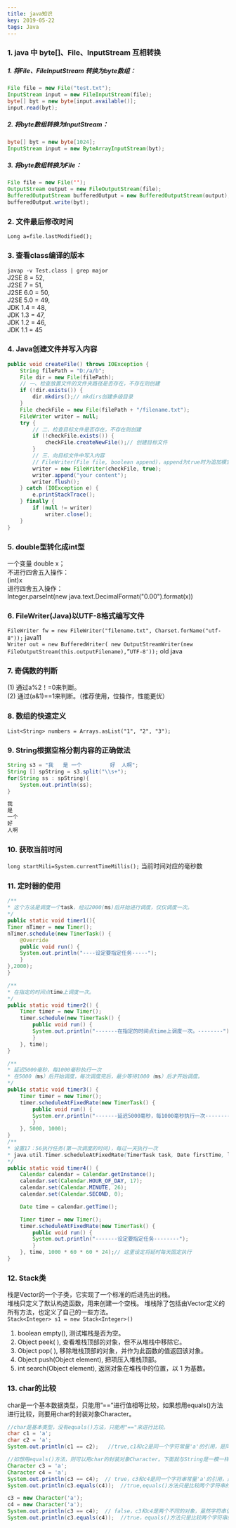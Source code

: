 ```yaml
---
title: java知识
key: 2019-05-22
tags: Java
---
```


### 1. java 中 byte[]、File、InputStream 互相转换
##### 1. 将File、FileInputStream 转换为byte数组：
```java
File file = new File("test.txt");
InputStream input = new FileInputStream(file);
byte[] byt = new byte[input.available()];
input.read(byt);
```
##### 2. 将byte数组转换为InputStream：
```java
byte[] byt = new byte[1024];
InputStream input = new ByteArrayInputStream(byt);
```
##### 3. 将byte数组转换为File：
```java
File file = new File('');
OutputStream output = new FileOutputStream(file);
BufferedOutputStream bufferedOutput = new BufferedOutputStream(output);
bufferedOutput.write(byt);
```
### 2. 文件最后修改时间
`Long a=file.lastModified();`
### 3. 查看class编译的版本
`javap -v Test.class | grep major`   
J2SE 8 = 52,   
J2SE 7 = 51,   
J2SE 6.0 = 50,   
J2SE 5.0 = 49,   
JDK 1.4 = 48,   
JDK 1.3 = 47,   
JDK 1.2 = 46,  
JDK 1.1 = 45  
### 4. Java创建文件并写入内容
```java
public void createFile() throws IOException {
    String filePath = "D:/a/b";
    File dir = new File(filePath);
    // 一、检查放置文件的文件夹路径是否存在，不存在则创建
    if (!dir.exists()) {
        dir.mkdirs();// mkdirs创建多级目录
    }
    File checkFile = new File(filePath + "/filename.txt");
    FileWriter writer = null;
    try {
        // 二、检查目标文件是否存在，不存在则创建
        if (!checkFile.exists()) {
            checkFile.createNewFile();// 创建目标文件
        }
        // 三、向目标文件中写入内容
        // FileWriter(File file, boolean append)，append为true时为追加模式，false或缺省则为覆盖模式
        writer = new FileWriter(checkFile, true);
        writer.append("your content");
        writer.flush();
    } catch (IOException e) {
        e.printStackTrace();
    } finally {
        if (null != writer)
            writer.close();
    }
}
```
### 5. double型转化成int型
一个变量 double x；  
不进行四舍五入操作：  
(int)x   
进行四舍五入操作：  
Integer.parseInt(new java.text.DecimalFormat("0.00").format(x))  
### 6. FileWriter(Java)以UTF-8格式编写文件
`FileWriter fw = new FileWriter("filename.txt", Charset.forName("utf-8"));`  java11   
`Writer out = new BufferedWriter( new OutputStreamWriter(new FileOutputStream(this.outputFilename),”UTF-8″));`   old java   
### 7. 奇偶数的判断
(1) 通过a%2！=0来判断。  
(2) 通过(a&1)==1来判断。（推荐使用，位操作，性能更优）  
### 8. 数组的快速定义
`List<String> numbers = Arrays.asList("1", "2", "3");`
### 9. String根据空格分割内容的正确做法
```java
String s3 = "我   是 一个         好  人啊";
String [] spString = s3.split("\\s+");
for(String ss : spString){
    System.out.println(ss);
}

我
是
一个
好
人啊
```
### 10. 获取当前时间
`long startMili=System.currentTimeMillis();`  当前时间对应的毫秒数

### 11. 定时器的使用
```java
/**
* 这个方法是调度一个task，经过2000(ms)后开始进行调度，仅仅调度一次。
*/
public static void timer1(){
Timer nTimer = new Timer();
nTimer.schedule(new TimerTask() {
    @Override
    public void run() {
    System.out.println("----设定要指定任务-----");
    }
},2000);
}

/**
* 在指定的时间点time上调度一次。
*/
public static void timer2() {
    Timer timer = new Timer();
    timer.schedule(new TimerTask() {
        public void run() {
        System.out.println("-------在指定的时间点time上调度一次。--------");
        }
    }, time);
}

/**
* 延迟5000毫秒，每1000毫秒执行一次
* 在5000（ms）后开始调度，每次调度完后，最少等待1000（ms）后才开始调度。
*/
public static void timer3() {
    Timer timer = new Timer();
    timer.scheduleAtFixedRate(new TimerTask() {
        public void run() {
        System.err.println("-------延迟5000毫秒，每1000毫秒执行一次--------");
        }
    }, 5000, 1000);
}
/**
* 设置17：56执行任务(第一次调度的时间)，每过一天执行一次
* java.util.Timer.scheduleAtFixedRate(TimerTask task, Date firstTime, long period)
*/
public static void timer4() {
    Calendar calendar = Calendar.getInstance();
    calendar.set(Calendar.HOUR_OF_DAY, 17);
    calendar.set(Calendar.MINUTE, 26);
    calendar.set(Calendar.SECOND, 0);

    Date time = calendar.getTime();

    Timer timer = new Timer();
    timer.scheduleAtFixedRate(new TimerTask() {
        public void run() {
        System.out.println("-------设定要指定任务--------");
        }
    }, time, 1000 * 60 * 60 * 24);// 这里设定将延时每天固定执行
}
```

### 12. Stack类
栈是Vector的一个子类，它实现了一个标准的后进先出的栈。   
堆栈只定义了默认构造函数，用来创建一个空栈。 堆栈除了包括由Vector定义的所有方法，也定义了自己的一些方法。   
`Stack<Integer> s1 = new Stack<Integer>()`
1. boolean empty(), 测试堆栈是否为空。
2. Object peek( ), 查看堆栈顶部的对象，但不从堆栈中移除它。
3. Object pop( ), 移除堆栈顶部的对象，并作为此函数的值返回该对象。
4. Object push(Object element), 把项压入堆栈顶部。
5. int search(Object element), 返回对象在堆栈中的位置，以 1 为基数。

### 13. char的比较
 char是一个基本数据类型，只能用”==”进行值相等比较，如果想用equals()方法进行比较，则要用char的封装对象Character。  
 ```java
//char是基本类型，没有equals()方法，只能用"=="来进行比较。
char c1 = 'a';
char c2 = 'a';
System.out.println(c1 == c2);   //true,c1和c2是同一个字符常量'a'的引用，是同一个对象地址，所以相同。

//如想用equals()方法，则可以用char的封装对象Character。下面就与String是一模一样的了，如下：
Character c3 = 'a';
Character c4 = 'a';
System.out.println(c3 == c4);  // true，c3和c4是同一个字符串常量'a'的引用，是同一个对象地址，所以相同。
System.out.println(c3.equals(c4));  //true,equals()方法只是比较两个字符串的值是否相等，地址不会进行比较,两个字符串的值都是a，所以相等。

c3 = new Character('a');
c4 = new Character('a');
System.out.println(c3 == c4);  // false，c3和c4是两个不同的对象，虽然字符串值都是a，但是对象地址不同，用==比较的话不相同。
System.out.println(c3.equals(c4));  //true，equals()方法只是比较两个字符串的值是否相等，地址不会进行比较。
 ```